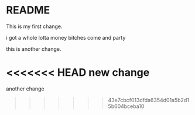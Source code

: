 # README

This is my first change.

i got a whole lotta money
bitches come and party

this is another change.

<<<<<<< HEAD
new change
=======
another change
>>>>>>> 43e7cbcf013dfda6354d01a5b2d15b604bceba10
